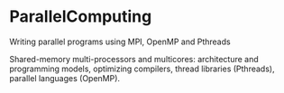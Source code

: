 # ParallelComputing
Writing parallel programs using MPI, OpenMP and Pthreads

Shared-memory multi-processors and multicores: architecture and programming models, optimizing compilers, thread libraries (Pthreads), parallel languages (OpenMP).
